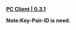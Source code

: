 **[PC Client | 0.3.1](https://autopatchcn-beta.juequling.com/download/windows/0.3.0_beta/vb86HOKwee/juequling_1370969.zip)**    

**Note:Key-Pair-ID is need.**
